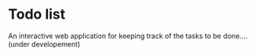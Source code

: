 # Todo list
An interactive web application for keeping track of the tasks to be done....(under developement)
